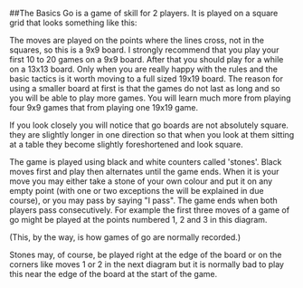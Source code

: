 ##The Basics
 Go is a game of skill for 2 players. It is played on a square grid that looks something like this:

<div class="reikai_board" data_board="/static/boards/board_2_1.json"></div>

The moves are played on the points where the lines cross, not in the squares, so this is a 9x9 board. I strongly recommend that you play your first 10 to 20 games on a 9x9 board. After that you should play for a while on a 13x13 board. Only when you are really happy with the rules and the basic tactics is it worth moving to a full sized 19x19 board. The reason for using a smaller board at first is that the games do not last as long and so you will be able to play more games. You will learn much more from playing four 9x9 games that from playing one 19x19 game.

If you look closely you will notice that go boards are not absolutely square. they are slightly longer in one direction so that when you look at them sitting at a table they become slightly foreshortened and look square.

The game is played using black and white counters called 'stones'. Black moves first and play then alternates until the game ends. When it is your move you may either take a stone of your own colour and put it on any empty point (with one or two exceptions the will be explained in due course), or you may pass by saying "I pass". The game ends when both players pass consecutively. For example the first three moves of a game of go might be played at the points numbered 1, 2 and 3 in this diagram.

<div class="reikai_board" data_board="/static/boards/board_2_2.json"></div>

(This, by the way, is how games of go are normally recorded.)

Stones may, of course, be played right at the edge of the board or on the corners like moves 1 or 2 in the next diagram but it is normally bad to play this near the edge of the board at the start of the game.

<div class="reikai_board" data_board="/static/boards/board_2_3.json"></div>
